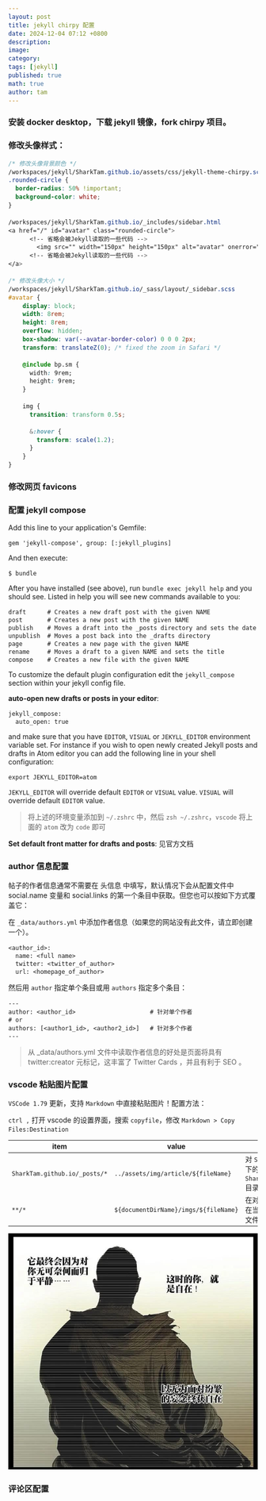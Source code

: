 ```yaml
---
layout: post
title: jekyll chirpy 配置
date: 2024-12-04 07:12 +0800
description: 
image: 
category: 
tags: [jekyll]
published: true
math: true
author: tam
---
```


### 安装 docker desktop，下载 jekyll 镜像，fork chirpy 项目。

### 修改头像样式：

  ```css
  /* 修改头像背景颜色 */
  /workspaces/jekyll/SharkTam.github.io/assets/css/jekyll-theme-chirpy.scss
  .rounded-circle {
    border-radius: 50% !important;
    background-color: white;
  }
  
  /workspaces/jekyll/SharkTam.github.io/_includes/sidebar.html
  <a href="/" id="avatar" class="rounded-circle">
        <!-- 省略会被Jekyll读取的一些代码 -->
          <img src="" width="150px" height="150px" alt="avatar" onerror="this.style.display='none'">
        <!-- 省略会被Jekyll读取的一些代码 -->
  </a>
  
  /* 修改头像大小 */
  /workspaces/jekyll/SharkTam.github.io/_sass/layout/_sidebar.scss
  #avatar {
      display: block;
      width: 8rem;
      height: 8rem;
      overflow: hidden;
      box-shadow: var(--avatar-border-color) 0 0 0 2px;
      transform: translateZ(0); /* fixed the zoom in Safari */
  
      @include bp.sm {
        width: 9rem;
        height: 9rem;
      }
  
      img {
        transition: transform 0.5s;
  
        &:hover {
          transform: scale(1.2);
        }
      }
  }
  ```

### 修改网页 favicons

### 配置 jekyll compose

  Add this line to your application's Gemfile:

  ```
  gem 'jekyll-compose', group: [:jekyll_plugins]
  ```

  And then execute:

  ```
  $ bundle
  ```

  After you have installed (see above), run `bundle exec jekyll help` and you should see. Listed in help you will see new commands available to you:

  ```
  draft      # Creates a new draft post with the given NAME
  post       # Creates a new post with the given NAME
  publish    # Moves a draft into the _posts directory and sets the date
  unpublish  # Moves a post back into the _drafts directory
  page       # Creates a new page with the given NAME
  rename     # Moves a draft to a given NAME and sets the title
  compose    # Creates a new file with the given NAME
  ```

  To customize the default plugin configuration edit the `jekyll_compose` section within your jekyll config file.

  **auto-open new drafts or posts in your editor**: 

  ```
  jekyll_compose:
  	auto_open: true
  ```

  and make sure that you have `EDITOR`, `VISUAL` or `JEKYLL_EDITOR` environment variable set. For instance if you wish to open newly created Jekyll posts and drafts in Atom editor you can add the following line in your shell configuration:

  ```
  export JEKYLL_EDITOR=atom
  ```

  `JEKYLL_EDITOR` will override default `EDITOR` or `VISUAL` value. `VISUAL`  will override default `EDITOR` value.

  > 将上述的环境变量添加到 `~/.zshrc` 中，然后 `zsh ~/.zshrc`，`vscode` 将上面的 `atom` 改为 `code` 即可

  **Set default front matter for drafts and posts**: 见官方文档

### author 信息配置

帖子的作者信息通常不需要在 头信息 中填写，默认情况下会从配置文件中 social.name 变量和 social.links 的第一个条目中获取。但您也可以按如下方式覆盖它：

在 `_data/authors.yml` 中添加作者信息（如果您的网站没有此文件，请立即创建一个）。
```
<author_id>:
  name: <full name>
  twitter: <twitter_of_author>
  url: <homepage_of_author>
```

然后用 `author` 指定单个条目或用 `authors` 指定多个条目：
```
---
author: <author_id>                     # 针对单个作者
# or
authors: [<author1_id>, <author2_id>]   # 针对多个作者
---
```
>从 _data/authors.yml 文件中读取作者信息的好处是页面将具有 twitter:creator 元标记，这丰富了 Twitter Cards ，并且有利于 SEO 。

### vscode 粘贴图片配置

`VSCode 1.79` 更新，支持 `Markdown` 中直接粘贴图片！配置方法：

`ctrl ,` 打开 vscode 的设置界面，搜索 `copyfile`，修改 `Markdown > Copy Files:Destination`

|item|value|function|
|---|---|---|
|`SharkTam.github.io/_posts/*`|`../assets/img/article/${fileName}`| 对 `SharkTam.github.io/_posts/` <br> 下的文件进行图片粘贴时，图片存储到<br>  `SharkTam.github.io/assets/img/article/`<br>  目录下|
|`**/*`|`${documentDirName}/imgs/${fileName}`|在对任一目录的文件进行图片粘贴时，<br> 在当前文件的同级目录下创建 `imgs` <br> 文件夹并将图片放到 `imgs` 文件夹中|

![alt text](../assets/img/article/PixPin_2024-11-29_21-07-37.png)

### 评论区配置

